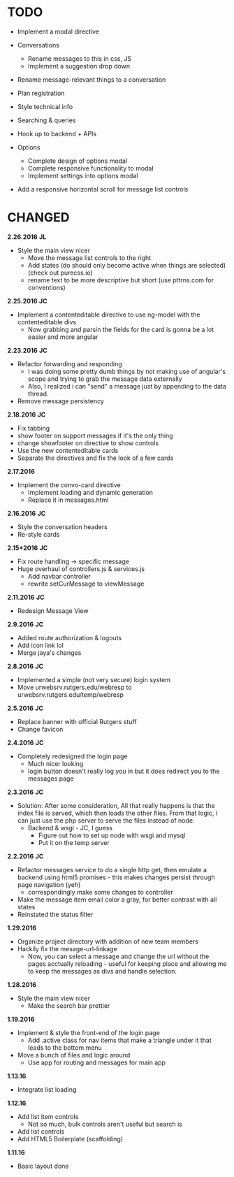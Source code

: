 # TODO

+ Implement a modal directive

+ Conversations
	+ Rename messages to this in css, JS
	+ Implement a suggestion drop down

+ Rename message-relevant things to a conversation
+ Plan registration
+ Style technical info


+ Searching & queries
+ Hook up to backend + APIs

+ Options
	+ Complete design of options modal
	+ Complete responsive functionality to modal
	+ Implement settings into options modal

+ Add a responsive horizontal scroll for message list controls

# CHANGED
**2.26.2016**
__JL__
+ Style the main view nicer
	- Move the message list controls to the right
	- Add states (do should only become active when things are selected) (check out purecss.io)
	- rename text to be more descriptive but short (use pttrns.com for conventions)

**2.25.2016**
__JC__
+ Implement a contenteditable directive to use ng-model with the contenteditable divs
	+ Now grabbing and parsin the fields for the card is gonna be a lot easier and more angular

**2.23.2016**
__JC__
+ Refactor forwarding and responding
	- I was doing some pretty dumb things by not making use of angular's scope and trying to grab the message data externally
	- Also, I realized i can "send" a message just by appending to the data thread.
+ Remove message persistency


**2.18.2016**
__JC__
+ Fix tabbing
+ show footer on support messages if it's the only thing
+ change showfooter on directive to show controls
+ Use the new contenteditable cards
+ Separate the directives and fix the look of a few cards

**2.17.2016**
+ Implement the convo-card directive
	+ Implement loading and dynamic generation
	+ Replace it in messages.html


**2.16.2016**
__JC__
+ Style the conversation headers
+ Re-style cards

**2.15*2016**
__JC__
+ Fix route handling -> specific message
+ Huge overhaul of controllers.js & services.js
	- Add navbar controller
	- rewrite setCurMessage to viewMessage

**2.11.2016**
__JC__
+ Redesign Message View

**2.9.2016**
__JC__
+ Added route authorization & logouts
+ Add icon link lol
+ Merge jaya's changes

**2.8.2016**
__JC__
+ Implemented a simple (not very secure) login system
+ Move urwebsrv.rutgers.edu/webresp to urwebsrv.rutgers.edu/temp/webresp

**2.5.2016**
__JC__
+ Replace banner with official Rutgers stuff
+ Change favicon

**2.4.2016**
__JC__
+ Completely redesigned the login page
	- Much nicer looking
	- login button doesn't really log you in but it does redirect you to the messages page

**2.3.2016**
__JC__
+ Solution: After some consideration, All that really happens is that the index file is served, which then loads the other files. From that logic, i can just use the php server to serve the files instead of node.
	+ Backend & wsgi - JC, I guess
		- Figure out how to set up node with wsgi and mysql
		- Put it on the temp server

**2.2.2016**
__JC__
+ Refactor messages service to do a single http get, then emulate a backend using html5 promises - this makes changes persist through page navigation (yeh)
	+ correspondingly make some changes to controller
+ Make the message item email color a gray, for better contrast with all states
+ Reinstated the status filter

**1.29.2016**
+ Organize project directory with addition of new team members
+ Hackily fix the mesage-url-linkage
	+ Now, you can select a message and change the url without the pages acctually reloading - useful for keeping place and allowing me to keep the messages as divs and handle selection.

**1.28.2016**
+ Style the main view nicer
	+ Make the search bar prettier

**1.19.2016**
+ Implement & style the front-end of the login page
	+ Add .active class for nav items that make a triangle under it that leads to the bottom menu
+ Move a bunch of files and logic around
	- Use app for routing and messages for main app

**1.13.16**
+ Integrate list loading

**1.12.16**
+ Add list item controls
    - Not so much, bulk controls aren't useful but search is
+ Add list controls
+ Add HTML5 Boilerplate (scaffolding)

**1.11.16**
+ Basic layout done
